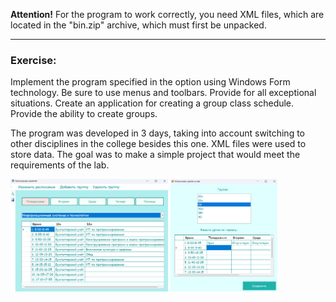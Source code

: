 <p align="left"><b>Attention!</b> For the program to work correctly, you need XML files, which are located in the "bin.zip" archive, which must first be unpacked.</p>
<hr>
<h3 align="left">Exercise:</h3>
<p align="left">Implement the program specified in the option using Windows Form technology. Be sure to use menus and toolbars. Provide for all exceptional situations. Create an application for creating a group class schedule. Provide the ability to create groups.</p>
<p align="left">The program was developed in 3 days, taking into account switching to other disciplines in the college besides this one. XML files were used to store data. The goal was to make a simple project that would meet the requirements of the lab.</p>
<img align="center" src="https://github.com/alenoktee/Schedule/blob/master/Main.png" width="50%" height="35%"></img>
<img align="center" src="https://github.com/alenoktee/Schedule/blob/master/Edit.png" width="34%" height="40%"></img>
